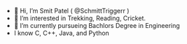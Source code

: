 - 👋 Hi, I’m Smit Patel ( @SchmittTriggerr )
- 👀 I’m interested in Trekking, Reading, Cricket.
- 🌱 I’m currently pursueing Bachlors Degree in Engineering
- I know C, C++, Java, and Python
